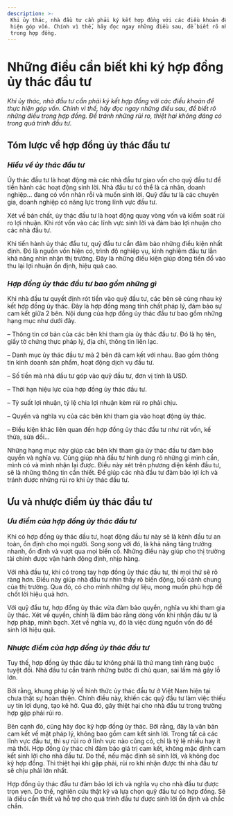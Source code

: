 ```yaml
---
description: >-
 Khi ủy thác, nhà đầu tư cần phải ký kết hợp đồng với các điều khoản để thực
 hiện góp vốn. Chính vì thế, hãy đọc ngay những điều sau, để biết rõ những điều
 trong hợp đồng.
---
```


# Những điều cần biết khi ký hợp đồng ủy thác đầu tư

_Khi ủy thác, nhà đầu tư cần phải ký kết hợp đồng với các điều khoản để thực hiện góp vốn. Chính vì thế, hãy đọc ngay những điều sau, để biết rõ những điều trong hợp đồng. Để tránh những rủi ro, thiệt hại không đáng có trong quá trình đầu tư._

## Tóm lược về hợp đồng ủy thác đầu tư

### _Hiểu về ủy thác đầu tư_

Ủy thác đầu tư là hoạt động mà các nhà đầu tư giao vốn cho quỹ đầu tư để tiến hành các hoạt động sinh lời. Nhà đầu tư có thể là cá nhân, doanh nghiệp… đang có vốn nhàn rỗi và muốn sinh lời. Quỹ đầu tư là các chuyên gia, doanh nghiệp có năng lực trong lĩnh vực đầu tư.

Xét về bản chất, ủy thác đầu tư là hoạt động quay vòng vốn và kiểm soát rủi ro lợi nhuận. Khi rót vốn vào các lĩnh vực sinh lời và đảm bảo lợi nhuận cho các nhà đầu tư.

Khi tiến hành ủy thác đầu tư, quỹ đầu tư cần đảm bảo những điều kiện nhất định. Đó là nguồn vốn hiện có, trình độ nghiệp vụ, kinh nghiệm đầu tư lẫn khả năng nhìn nhận thị trường. Đây là những điều kiện giúp dòng tiền đổ vào thu lại lợi nhuận ổn định, hiệu quả cao.

### _Hợp đồng ủy thác đầu tư bao gồm những gì_

Khi nhà đầu tư quyết định rót tiền vào quỹ đầu tư, các bên sẽ cùng nhau ký kết hợp đồng ủy thác. Đây là hợp đồng mang tính chất pháp lý, đảm bảo sự cam kết giữa 2 bên. Nội dung của hợp đồng ủy thác đầu tư bao gồm những hạng mục như dưới đây.

– Thông tin cơ bản của các bên khi tham gia ủy thác đầu tư. Đó là họ tên, giấy tờ chứng thực pháp lý, địa chỉ, thông tin liên lạc.

– Danh mục ủy thác đầu tư mà 2 bên đã cam kết với nhau. Bao gồm thông tin kinh doanh sản phẩm, hoạt động dịch vụ đầu tư.

– Số tiền mà nhà đầu tư góp vào quỹ đầu tư, đơn vị tính là USD.

– Thời hạn hiệu lực của hợp đồng ủy thác đầu tư.

– Tỷ suất lợi nhuận, tỷ lệ chia lợi nhuận kèm rủi ro phải chịu.

– Quyền và nghĩa vụ của các bên khi tham gia vào hoạt động ủy thác.

– Điều kiện khác liên quan đến hợp đồng ủy thác đầu tư như rút vốn, kế thừa, sửa đổi…

Những hạng mục này giúp các bên khi tham gia ủy thác đầu tư đảm bảo quyền và nghĩa vụ. Cũng giúp nhà đầu tư hình dung rõ những gì mình cần, mình có và mình nhận lại được. Điều này xét trên phương diện kênh đầu tư, sẽ là những thông tin cần thiết. Để giúp các nhà đầu tư đảm bảo lợi ích và tránh được những rủi ro khi ủy thác đầu tư.

## Ưu và nhược điểm ủy thác đầu tư

### _Ưu điểm của hợp đồng ủy thác đầu tư_

Khi có hợp đồng ủy thác đầu tư, hoạt động đầu tư này sẽ là kênh đầu tư an toàn, ổn định cho mọi người. Song song với đó, là khả năng tăng trưởng nhanh, ổn định và vượt qua mọi biến cố. Những điều này giúp cho thị trường tài chính được vận hành động định, nhịp hàng.

Với nhà đầu tư, khi có trong tay hợp đồng ủy thác đầu tư, thì mọi thứ sẽ rõ ràng hơn. Điều này giúp nhà đầu tư nhìn thấy rõ biến động, bối cảnh chung của thị trường. Qua đó, có cho mình những dự liệu, mong muốn phù hợp để chốt lời hiệu quả hơn.

Với quỹ đầu tư, hợp đồng ủy thác vừa đảm bảo quyền, nghĩa vụ khi tham gia ủy thác. Xét về quyền, chính là đảm bảo rằng dòng vốn khi nhận đầu tư là hợp pháp, minh bạch. Xét về nghĩa vụ, đó là việc dùng nguồn vốn đó để sinh lời hiệu quả.

### _Nhược điểm của hợp đồng ủy thác đầu tư_

Tuy thế, hợp đồng ủy thác đầu tư không phải là thứ mang tính ràng buộc tuyệt đối. Nhà đầu tư cần tránh những bước đi chủ quan, sai lầm mà gây lỗ lớn.

Bởi rằng, khung pháp lý về hình thức ủy thác đầu tư ở Việt Nam hiện tại chưa thật sự hoàn thiện. Chính điều này, khiến các quỹ đầu tư làm việc thiếu uy tín lợi dụng, tạo kẽ hở. Qua đó, gây thiệt hại cho nhà đầu tư trong trường hợp gặp phải rủi ro.

Bên cạnh đó, cũng hãy đọc kỹ hợp đồng ủy thác. Bởi rằng, đây là văn bản cam kết về mặt pháp lý, không bao gồm cam kết sinh lời. Trong tất cả các lĩnh vực đầu tư, thì sự rủi ro ở lĩnh vực nào cũng có, chỉ là tỷ lệ nhiều hay ít mà thôi. Hợp đồng ủy thác chỉ đảm bảo giá trị cam kết, không mặc định cam kết sinh lời cho nhà đầu tư. Do thế, nếu mặc định sẽ sinh lời, và không đọc kỹ hợp đồng. Thì thiệt hại khi gặp phải, rủi ro khi nhận được thì nhà đầu tư sẽ chịu phải lớn nhất.

Hợp đồng ủy thác đầu tư đảm bảo lợi ích và nghĩa vụ cho nhà đầu tư được trọn vẹn. Do thế, nghiên cứu thật kỹ và lựa chọn quỹ đầu tư có hợp đồng. Sẽ là điều cần thiết và hỗ trợ cho quá trình đầu tư được sinh lời ổn định và chắc chắn.

